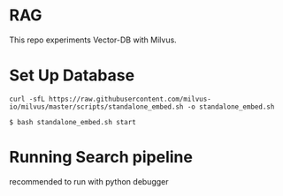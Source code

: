 # RAG

This repo experiments Vector-DB with Milvus.


# Set Up Database

```shell
curl -sfL https://raw.githubusercontent.com/milvus-io/milvus/master/scripts/standalone_embed.sh -o standalone_embed.sh
```

```shell
$ bash standalone_embed.sh start
```


# Running Search pipeline

recommended to run with python debugger
